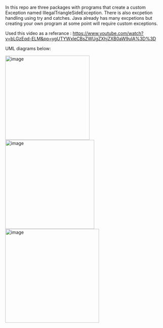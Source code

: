 In this repo are three packages with programs that create a custom Exception named IllegalTriangleSideException. There is also excpetion handling using try and catches.
Java already has many excpetions but creating your own program at some point will require custom exceptions.

Used this video as a referance :
https://www.youtube.com/watch?v=bLGzEqd-ELM&pp=ygUTYWxleCBsZWUgZXhjZXB0aW9uIA%3D%3D

UML diagrams below:


<img width="266" alt="image" src="https://github.com/Jcosme1/Chapter4Homework/assets/156225780/c9456b16-e8f4-4b7a-bb13-3f8c850a8e74"> 





<img width="281" alt="image" src="https://github.com/Jcosme1/Chapter4Homework/assets/156225780/c0a71ebc-406c-4905-a126-27483babfc5c">

<img width="296" alt="image" src="https://github.com/Jcosme1/Chapter4Homework/assets/156225780/68486d98-6c03-4746-a35a-23fb383e79f3">



